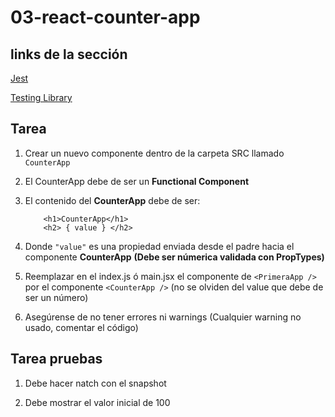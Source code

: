 # 03-react-counter-app

## links de la sección

[Jest](https://jestjs.io)

[Testing Library](https://testing-library.com)

## Tarea

1. Crear un nuevo componente dentro de la carpeta SRC llamado
   `CounterApp`

2. El CounterApp debe de ser un **Functional Component**

3. El contenido del **CounterApp** debe de ser:

   ```
       <h1>CounterApp</h1>
       <h2> { value } </h2>
   ```

4. Donde `"value"` es una propiedad enviada desde el padre hacia
   el componente **CounterApp** **(Debe ser númerica validada con PropTypes)**

5. Reemplazar en el index.js ó main.jsx el componente de `<PrimeraApp />`
   por el componente `<CounterApp />`
   (no se olviden del value que debe de ser un número)

6. Asegúrense de no tener errores ni warnings
   (Cualquier warning no usado, comentar el código)

## Tarea pruebas

1. Debe hacer natch con el snapshot

2. Debe mostrar el valor inicial de 100 <CounterApp value={100} />

